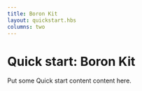 ```yaml
---
title: Boron Kit
layout: quickstart.hbs
columns: two
---
```


# Quick start: Boron Kit

Put some Quick start content content here.
